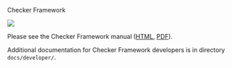 Checker Framework 

<a href="https://travis-ci.org/979216944/checker-framework"><img src="https://travis-ci.org/979216944/checker-framework.svg?branch=master"></a>

Please see the Checker Framework manual ([HTML](https://checkerframework.org/manual/), [PDF](https://checkerframework.org/manual/checker-framework-manual.pdf)).

Additional documentation for Checker Framework developers
is in directory `docs/developer/`.
